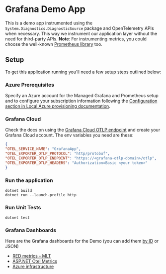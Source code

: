# Grafana Demo App

This is a demo app instrumented using the `System.Diagnostics.DiagnosticSource` package and OpenTelemetry APIs when necessary. This way we instrument our application layer without the need for third-party APIs.
**Note**: For instrumenting metrics, you could choose the well-known [Prometheus library](https://github.com/prometheus-net/prometheus-net) too.

## Setup
To get this application running you'll need a few setup steps outlined below:

### Azure Prerequisites
Specify an Azure account for the Managed Grafana and Prometheus setup and to configure your subscription information following the [Configuration section in Local Azure provisioning documentation](https://learn.microsoft.com/en-us/dotnet/aspire/deployment/azure/local-provisioning#configuration).

### Grafana Cloud
Check the docs on using the [Grafana Cloud OTLP endpoint](https://grafana.com/docs/grafana-cloud/send-data/otlp/send-data-otlp/) and create your Grafana Cloud account. The env variables you need are these:
```json
{
"OTEL_SERVICE_NAME": "GrafanaApp",
"OTEL_EXPORTER_OTLP_PROTOCOL": "http/protobuf",
"OTEL_EXPORTER_OTLP_ENDPOINT": "https://<grafana-otlp-domain>/otlp",
"OTEL_EXPORTER_OTLP_HEADERS": "Authorization=Basic <your token>"
}
```

### Run the application
```
dotnet build
dotnet run --launch-profile http
```

### Run Unit Tests
```
dotnet test
```

### Grafana Dashboards

Here are the Grafana dashboards for the Demo (you can add them [by ID](https://grafana.com/docs/grafana/latest/dashboards/build-dashboards/import-dashboards/) or JSON)

- [RED metrics - MLT](https://github.com/grafana/intro-to-mltp/blob/main/grafana/definitions/mlt.json)
- [ASP.NET Otel Metrics](https://grafana.com/grafana/dashboards/17706-asp-net-otel-metrics/)
- [Azure infrastructure](https://grafana.com/grafana/dashboards/21257-azure-infrastructure-apps-monitoring/)
